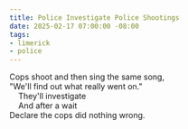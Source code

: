 ```yaml
---
title: Police Investigate Police Shootings
date: 2025-02-17 07:00:00 -08:00
tags:
- limerick
- police
---
```


Cops shoot and then sing the same song,\
"We'll find out what really went on."\
&nbsp;&nbsp;&nbsp;&nbsp;They'll investigate\
&nbsp;&nbsp;&nbsp;&nbsp;And after a wait\
Declare the cops did nothing wrong.
